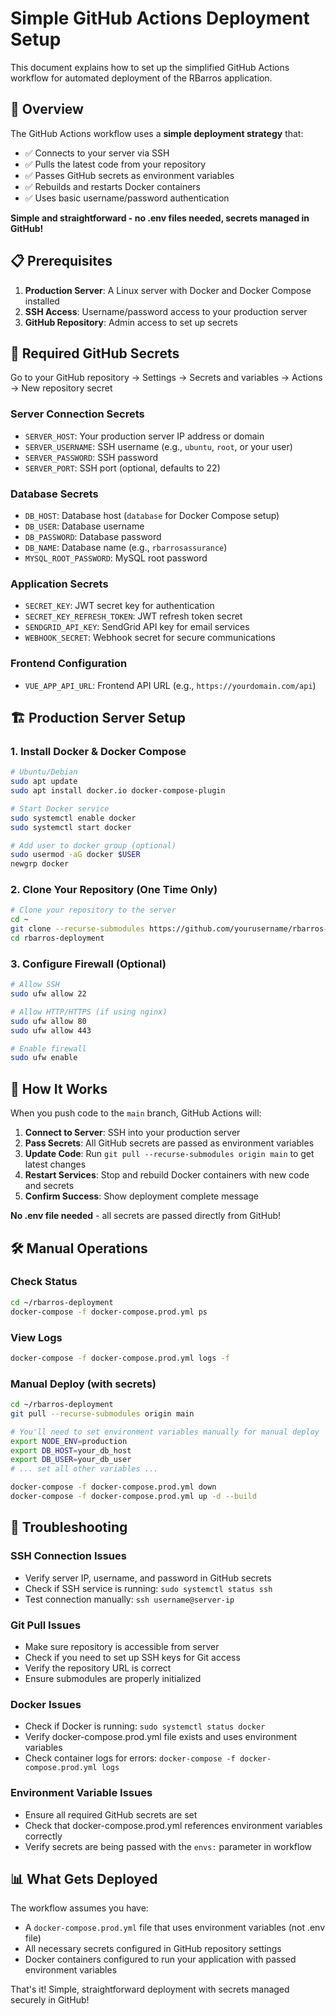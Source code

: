 # Simple GitHub Actions Deployment Setup

This document explains how to set up the simplified GitHub Actions workflow for automated deployment of the RBarros application.

## 🚀 Overview

The GitHub Actions workflow uses a **simple deployment strategy** that:
- ✅ Connects to your server via SSH
- ✅ Pulls the latest code from your repository
- ✅ Passes GitHub secrets as environment variables
- ✅ Rebuilds and restarts Docker containers
- ✅ Uses basic username/password authentication

**Simple and straightforward - no .env files needed, secrets managed in GitHub!**

## 📋 Prerequisites

1. **Production Server**: A Linux server with Docker and Docker Compose installed
2. **SSH Access**: Username/password access to your production server
3. **GitHub Repository**: Admin access to set up secrets

## 🔐 Required GitHub Secrets

Go to your GitHub repository → Settings → Secrets and variables → Actions → New repository secret

### Server Connection Secrets
- `SERVER_HOST`: Your production server IP address or domain
- `SERVER_USERNAME`: SSH username (e.g., `ubuntu`, `root`, or your user)
- `SERVER_PASSWORD`: SSH password
- `SERVER_PORT`: SSH port (optional, defaults to 22)

### Database Secrets
- `DB_HOST`: Database host (`database` for Docker Compose setup)
- `DB_USER`: Database username  
- `DB_PASSWORD`: Database password
- `DB_NAME`: Database name (e.g., `rbarrosassurance`)
- `MYSQL_ROOT_PASSWORD`: MySQL root password

### Application Secrets
- `SECRET_KEY`: JWT secret key for authentication
- `SECRET_KEY_REFRESH_TOKEN`: JWT refresh token secret
- `SENDGRID_API_KEY`: SendGrid API key for email services
- `WEBHOOK_SECRET`: Webhook secret for secure communications

### Frontend Configuration
- `VUE_APP_API_URL`: Frontend API URL (e.g., `https://yourdomain.com/api`)

## 🏗️ Production Server Setup

### 1. Install Docker & Docker Compose
```bash
# Ubuntu/Debian
sudo apt update
sudo apt install docker.io docker-compose-plugin

# Start Docker service
sudo systemctl enable docker
sudo systemctl start docker

# Add user to docker group (optional)
sudo usermod -aG docker $USER
newgrp docker
```

### 2. Clone Your Repository (One Time Only)
```bash
# Clone your repository to the server
cd ~
git clone --recurse-submodules https://github.com/yourusername/rbarros-deployment.git
cd rbarros-deployment
```

### 3. Configure Firewall (Optional)
```bash
# Allow SSH
sudo ufw allow 22

# Allow HTTP/HTTPS (if using nginx)
sudo ufw allow 80
sudo ufw allow 443

# Enable firewall
sudo ufw enable
```

## 🚀 How It Works

When you push code to the `main` branch, GitHub Actions will:

1. **Connect to Server**: SSH into your production server
2. **Pass Secrets**: All GitHub secrets are passed as environment variables
3. **Update Code**: Run `git pull --recurse-submodules origin main` to get latest changes
4. **Restart Services**: Stop and rebuild Docker containers with new code and secrets
5. **Confirm Success**: Show deployment complete message

**No .env file needed** - all secrets are passed directly from GitHub!

## 🛠️ Manual Operations

### Check Status
```bash
cd ~/rbarros-deployment
docker-compose -f docker-compose.prod.yml ps
```

### View Logs
```bash
docker-compose -f docker-compose.prod.yml logs -f
```

### Manual Deploy (with secrets)
```bash
cd ~/rbarros-deployment
git pull --recurse-submodules origin main

# You'll need to set environment variables manually for manual deploy
export NODE_ENV=production
export DB_HOST=your_db_host
export DB_USER=your_db_user
# ... set all other variables ...

docker-compose -f docker-compose.prod.yml down
docker-compose -f docker-compose.prod.yml up -d --build
```

## 🐛 Troubleshooting

### SSH Connection Issues
- Verify server IP, username, and password in GitHub secrets
- Check if SSH service is running: `sudo systemctl status ssh`
- Test connection manually: `ssh username@server-ip`

### Git Pull Issues
- Make sure repository is accessible from server
- Check if you need to set up SSH keys for Git access
- Verify the repository URL is correct
- Ensure submodules are properly initialized

### Docker Issues
- Check if Docker is running: `sudo systemctl status docker`
- Verify docker-compose.prod.yml file exists and uses environment variables
- Check container logs for errors: `docker-compose -f docker-compose.prod.yml logs`

### Environment Variable Issues
- Ensure all required GitHub secrets are set
- Check that docker-compose.prod.yml references environment variables correctly
- Verify secrets are being passed with the `envs:` parameter in workflow

## 📊 What Gets Deployed

The workflow assumes you have:
- A `docker-compose.prod.yml` file that uses environment variables (not .env file)
- All necessary secrets configured in GitHub repository settings
- Docker containers configured to run your application with passed environment variables

That's it! Simple, straightforward deployment with secrets managed securely in GitHub!